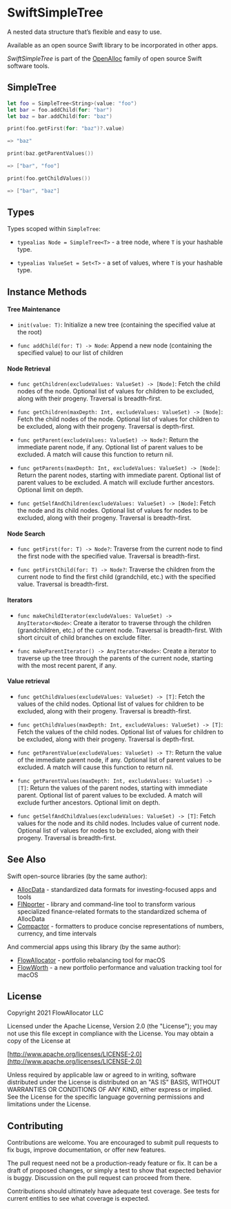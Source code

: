 # SwiftSimpleTree

A nested data structure that’s flexible and easy to use.

Available as an open source Swift library to be incorporated in other apps.

_SwiftSimpleTree_ is part of the [OpenAlloc](https://github.com/openalloc) family of open source Swift software tools.

## SimpleTree

```swift
let foo = SimpleTree<String>(value: "foo")
let bar = foo.addChild(for: "bar")
let baz = bar.addChild(for: "baz")

print(foo.getFirst(for: "baz")?.value)

=> "baz"

print(baz.getParentValues())

=> ["bar", "foo"]

print(foo.getChildValues())

=> ["bar", "baz"]
```

## Types

Types scoped within `SimpleTree`:

- `typealias Node = SimpleTree<T>` - a tree node, where `T` is your hashable type.

- `typealias ValueSet = Set<T>` - a set of values, where `T` is your hashable type.

## Instance Methods

#### Tree Maintenance

- `init(value: T)`: Initialize a new tree (containing the specified value at the root)

- `func addChild(for: T) -> Node`: Append a new node (containing the specified value) to our list of children

#### Node Retrieval

- `func getChildren(excludeValues: ValueSet) -> [Node]`: Fetch the child nodes of the node. Optional list of values for children to be excluded, along with their progeny. Traversal is breadth-first.

- `func getChildren(maxDepth: Int, excludeValues: ValueSet) -> [Node]`: Fetch the child nodes of the node. Optional list of values for children to be excluded, along with their progeny. Traversal is depth-first.

- `func getParent(excludeValues: ValueSet) -> Node?`: Return the immediate parent node, if any. Optional list of parent values to be excluded. A match will cause this function to return nil.

- `func getParents(maxDepth: Int, excludeValues: ValueSet) -> [Node]`: Return the parent nodes, starting with immediate parent. Optional list of parent values to be excluded. A match will exclude further ancestors. Optional limit on depth.

- `func getSelfAndChildren(excludeValues: ValueSet) -> [Node]`: Fetch the node and its child nodes. Optional list of values for nodes to be excluded, along with their progeny. Traversal is breadth-first.

#### Node Search

- `func getFirst(for: T) -> Node?`: Traverse from the current node to find the first node with the specified value. Traversal is breadth-first.

- `func getFirstChild(for: T) -> Node?`: Traverse the children from the current node to find the first child (grandchild, etc.) with the specified value. Traversal is breadth-first.

#### Iterators

- `func makeChildIterator(excludeValues: ValueSet) -> AnyIterator<Node>`: Create a iterator to traverse through the children (grandchildren, etc.) of the current node. Traversal is breadth-first. With short circuit of child branches on exclude filter.

- `func makeParentIterator() -> AnyIterator<Node>`: Create a iterator to traverse up the tree through the parents of the current node, starting with the most recent parent, if any.

#### Value retrieval

- `func getChildValues(excludeValues: ValueSet) -> [T]`: Fetch the values of the child nodes. Optional list of values for children to be excluded, along with their progeny. Traversal is breadth-first.

- `func getChildValues(maxDepth: Int, excludeValues: ValueSet) -> [T]`: Fetch the values of the child nodes. Optional list of values for children to be excluded, along with their progeny. Traversal is depth-first.

- `func getParentValue(excludeValues: ValueSet) -> T?`: Return the value of the immediate parent node, if any. Optional list of parent values to be excluded. A match will cause this function to return nil.

- `func getParentValues(maxDepth: Int, excludeValues: ValueSet) -> [T]`: Return the values of the parent nodes, starting with immediate parent. Optional list of parent values to be excluded. A match will exclude further ancestors. Optional limit on depth.

- `func getSelfAndChildValues(excludeValues: ValueSet) -> [T]`: Fetch values for the node and its child nodes. Includes value of current node. Optional list of values for nodes to be excluded, along with their progeny. Traversal is breadth-first.

## See Also

Swift open-source libraries (by the same author):

* [AllocData](https://github.com/openalloc/AllocData) - standardized data formats for investing-focused apps and tools
* [FINporter](https://github.com/openalloc/FINporter) - library and command-line tool to transform various specialized finance-related formats to the standardized schema of AllocData
* [Compactor](https://github.com/openalloc/Compactor)  - formatters to produce concise representations of numbers, currency, and time intervals

And commercial apps using this library (by the same author):

* [FlowAllocator](https://flowallocator.app/FlowAllocator/index.html) - portfolio rebalancing tool for macOS
* [FlowWorth](https://flowallocator.app/FlowWorth/index.html) - a new portfolio performance and valuation tracking tool for macOS

## License

Copyright 2021 FlowAllocator LLC

Licensed under the Apache License, Version 2.0 (the "License"); you may not use this file except in compliance with the License. You may obtain a copy of the License at

[http://www.apache.org/licenses/LICENSE-2.0](http://www.apache.org/licenses/LICENSE-2.0)

Unless required by applicable law or agreed to in writing, software distributed under the License is distributed on an "AS IS" BASIS, WITHOUT WARRANTIES OR CONDITIONS OF ANY KIND, either express or implied. See the License for the specific language governing permissions and limitations under the License.

## Contributing

Contributions are welcome. You are encouraged to submit pull requests to fix bugs, improve documentation, or offer new features. 

The pull request need not be a production-ready feature or fix. It can be a draft of proposed changes, or simply a test to show that expected behavior is buggy. Discussion on the pull request can proceed from there.

Contributions should ultimately have adequate test coverage. See tests for current entities to see what coverage is expected.
